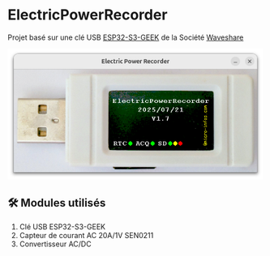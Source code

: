 # ElectricPowerRecorder

Projet basé sur une clé USB [ESP32-S3-GEEK](https://www.waveshare.com/wiki/ESP32-S3-GEEK) de la Société [Waveshare](https://github.com/waveshareteam)<br>

![ESP32-S3-GEEK](ESP32-S3-GEEK-20250721-Init.png)

## 🛠️ Modules utilisés
1. Clé USB ESP32-S3-GEEK
2. Capteur de courant AC 20A/1V SEN0211
3. Convertisseur AC/DC
